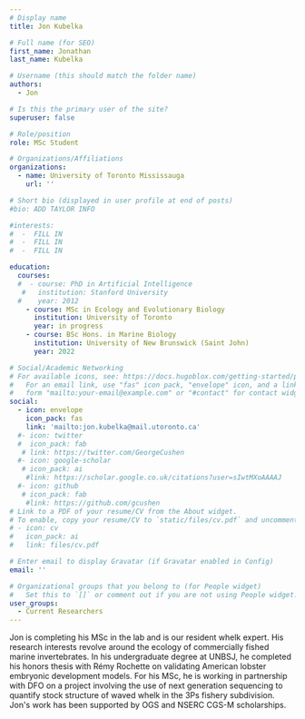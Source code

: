 ```yaml
---
# Display name
title: Jon Kubelka

# Full name (for SEO)
first_name: Jonathan
last_name: Kubelka

# Username (this should match the folder name)
authors:
  - Jon

# Is this the primary user of the site?
superuser: false

# Role/position
role: MSc Student

# Organizations/Affiliations
organizations:
  - name: University of Toronto Mississauga
    url: ''

# Short bio (displayed in user profile at end of posts)
#bio: ADD TAYLOR INFO

#interests:
#  -  FILL IN
#  -  FILL IN
#  -  FILL IN

education:
  courses:
  #  - course: PhD in Artificial Intelligence
   #   institution: Stanford University
  #    year: 2012
    - course: MSc in Ecology and Evolutionary Biology
      institution: University of Toronto
      year: in progress
    - course: BSc Hons. in Marine Biology
      institution: University of New Brunswick (Saint John)
      year: 2022

# Social/Academic Networking
# For available icons, see: https://docs.hugoblox.com/getting-started/page-builder/#icons
#   For an email link, use "fas" icon pack, "envelope" icon, and a link in the
#   form "mailto:your-email@example.com" or "#contact" for contact widget.
social:
  - icon: envelope
    icon_pack: fas
    link: 'mailto:jon.kubelka@mail.utoronto.ca'
  #- icon: twitter
  #  icon_pack: fab
   # link: https://twitter.com/GeorgeCushen
  #- icon: google-scholar
   # icon_pack: ai
    #link: https://scholar.google.co.uk/citations?user=sIwtMXoAAAAJ
  #- icon: github
   # icon_pack: fab
    #link: https://github.com/gcushen
# Link to a PDF of your resume/CV from the About widget.
# To enable, copy your resume/CV to `static/files/cv.pdf` and uncomment the lines below.
# - icon: cv
#   icon_pack: ai
#   link: files/cv.pdf

# Enter email to display Gravatar (if Gravatar enabled in Config)
email: ''

# Organizational groups that you belong to (for People widget)
#   Set this to `[]` or comment out if you are not using People widget.
user_groups:
  - Current Researchers
---
```


Jon is completing his MSc in the lab and is our resident whelk expert. His research interests revolve around the ecology of commercially fished marine invertebrates. In his undergraduate degree at UNBSJ, he completed his honors thesis with Rémy Rochette on validating American lobster embryonic development models. For his MSc, he is working in partnership with DFO on a project involving the use of next generation sequencing to quantify stock structure of waved whelk in the 3Ps fishery subdivision. Jon's work has been supported by OGS and NSERC CGS-M scholarships.
